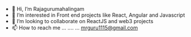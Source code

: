 - 👋 Hi, I’m Rajagurumahalingam
- 👀 I’m interested in Front end projects like React, Angular and Javascript
- 💞️ I’m looking to collaborate on ReactJS and web3 projects
- 📫 How to reach me ... .... ... mrguru1115@gmail.com

<!---
rajagurumahalingam/rajagurumahalingam is a ✨ special ✨ repository because its `README.md` (this file) appears on your GitHub profile.
You can click the Preview link to take a look at your changes.
--->
